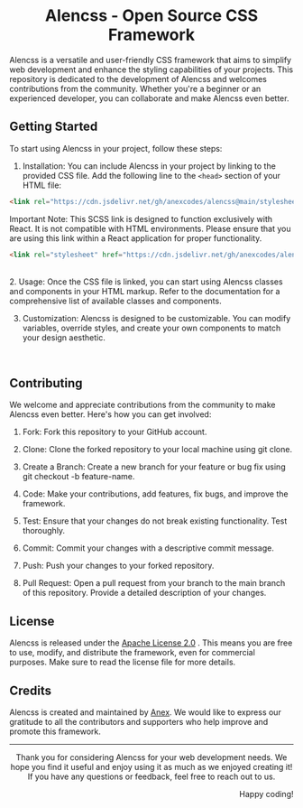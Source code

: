 <h1 align="center">
 Alencss - Open Source CSS Framework
</h1>
<p>
Alencss is a versatile and user-friendly CSS framework that aims to simplify web development and enhance the styling capabilities of your projects. This repository is dedicated to the development of Alencss and welcomes contributions from the community. Whether you're a beginner or an experienced developer, you can collaborate and make Alencss even better.
</p>

## Getting Started

To start using Alencss in your project, follow these steps:

1. Installation: You can include Alencss in your project by linking to the provided CSS file.
   Add the following line to the `<head>` section of your HTML file:

```md
<link rel="https://cdn.jsdelivr.net/gh/anexcodes/alencss@main/stylesheets/min/style.min.css">
```

Important Note: This SCSS link is designed to function exclusively with React. It is not compatible with HTML environments. Please ensure that you are using this link within a React application for proper functionality.

```md
<link rel="stylesheet" href="https://cdn.jsdelivr.net/gh/anexcodes/alencss@main/stylesheets/scss/style.scss">
```

<br>
2. Usage: Once the CSS file is linked, you can start using Alencss classes and components in your HTML markup. Refer to the documentation for a comprehensive list of available classes and components.

<br>

3. Customization: Alencss is designed to be customizable. You can modify variables, override styles, and create your own components to match your design aesthetic.

<br>

## Contributing

We welcome and appreciate contributions from the community to make Alencss even better. Here's how you can get involved:

1. Fork: Fork this repository to your GitHub account.

2. Clone: Clone the forked repository to your local machine using git clone.

3. Create a Branch: Create a new branch for your feature or bug fix using git checkout -b feature-name.

4. Code: Make your contributions, add features, fix bugs, and improve the framework.

5. Test: Ensure that your changes do not break existing functionality. Test thoroughly.

6. Commit: Commit your changes with a descriptive commit message.

7. Push: Push your changes to your forked repository.

8. Pull Request: Open a pull request from your branch to the main branch of this repository. Provide a detailed description of your changes.

## License

<p align="left">
Alencss is released under the <a href="https://github.com/anexcodes/alencss/blob/main/LICENSE">Apache License 2.0</a> . This means you are free to use, modify, and distribute the framework, even for commercial purposes. Make sure to read the license file for more details.

</p>

## Credits

<p align="left">
Alencss is created and maintained by <a href="https://github.com/anexcodes">Anex</a>. We would like to express our gratitude to all the contributors and supporters who help improve and promote this framework.
</p>

<hr>

<p align="center">
    Thank you for considering Alencss for your web development needs. We hope you find it useful and enjoy using it as much as we enjoyed creating it! If you have any questions or feedback, feel free to reach out to us.
</p>

<p align="right">
Happy coding!
</p>
